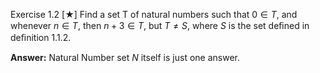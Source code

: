 Exercise 1.2 [★] Find a set T of natural numbers such that $0 \in T$, and whenever $n \in T$,
then $n + 3 \in T$, but $T \ne S$, where $S$ is the set deﬁned in deﬁnition 1.1.2.

**Answer:** Natural Number set $N$ itself is just one answer.